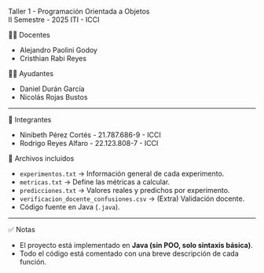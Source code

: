 Taller 1 - Programación Orientada a Objetos  
II Semestre - 2025 ITI - ICCI  

👨‍🏫 Docentes
- Alejandro Paolini Godoy  
- Cristhian Rabi Reyes  

👨‍💻 Ayudantes
- Daniel Durán García  
- Nicolás Rojas Bustos  

---

👥 Integrantes
- Ninibeth Pérez Cortés - 21.787.686-9 - ICCI
- Rodrigo Reyes Alfaro - 22.123.808-7 - ICCI

📂 Archivos incluidos
- `experimentos.txt` → Información general de cada experimento.  
- `metricas.txt` → Define las métricas a calcular.  
- `predicciones.txt` → Valores reales y predichos por experimento.  
- `verificacion_docente_confusiones.csv` → (Extra) Validación docente.  
- Código fuente en Java (`.java`).  
---

✅ Notas
- El proyecto está implementado en **Java (sin POO, solo sintaxis básica)**.  
- Todo el código está comentado con una breve descripción de cada función. 
